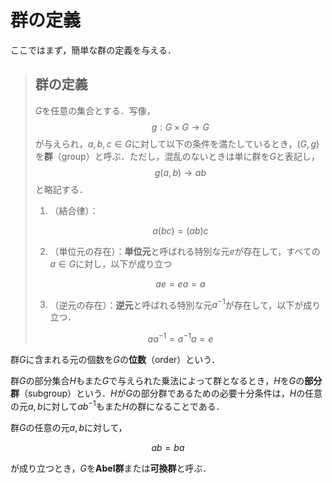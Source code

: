 # 群の定義

ここではまず，簡単な群の定義を与える．

> ## 群の定義
> $G$を任意の集合とする．写像，
> $$
>     g:G × G → G
> $$
> が与えられ，$a,b,c ∈ G$に対して以下の条件を満たしているとき，$(G,g)$を**群**（group）と呼ぶ．ただし，混乱のないときは単に群を$G$と表記し，
> $$
>     g(a,b) → ab
> $$
> と略記する．
>
> 1. （結合律）：
>
> $$
>     a(bc) = (ab)c
> $$
>
> 2. （単位元の存在）：**単位元**と呼ばれる特別な元$e$が存在して，すべての$a ∈ G$に対し，以下が成り立つ
>
> $$
>     ae = ea = a
> $$
>
> 3. （逆元の存在）：**逆元**と呼ばれる特別な元$a^{-1}$が存在して，以下が成り立つ．
>
> $$
>     aa^{-1} = a^{-1}a = e
> $$

群$G$に含まれる元の個数を$G$の**位数**（order）という．

群$G$の部分集合$H$もまた$G$で与えられた乗法によって群となるとき，$H$を$G$の**部分群**（subgroup）という．$H$が$G$の部分群であるための必要十分条件は，$H$の任意の元$a,b$に対して$ab^{-1}$もまた$H$の群になることである．

群$G$の任意の元$a,b$に対して，

$$
    ab = ba
$$

が成り立つとき，$G$を**Abel群**または**可換群**と呼ぶ．
